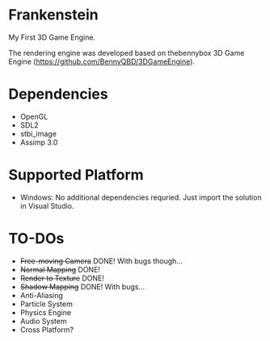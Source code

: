 Frankenstein
============

My First 3D Game Engine.

The rendering engine was developed based on thebennybox 3D Game Engine (https://github.com/BennyQBD/3DGameEngine).

Dependencies
============
- OpenGL
- SDL2
- stbi_image
- Assimp 3.0

Supported Platform
============
- Windows: No additional dependencies requried. Just import the solution in Visual Studio.

TO-DOs
============
- <del>Free-moving Camera</del> DONE! With bugs though...
- <del>Normal Mapping</del> DONE!
- <del>Render to Texture</del> DONE!
- <del>Shadow Mapping</del> DONE! With bugs...
- Anti-Aliasing
- Particle System
- Physics Engine
- Audio System
- Cross Platform?
